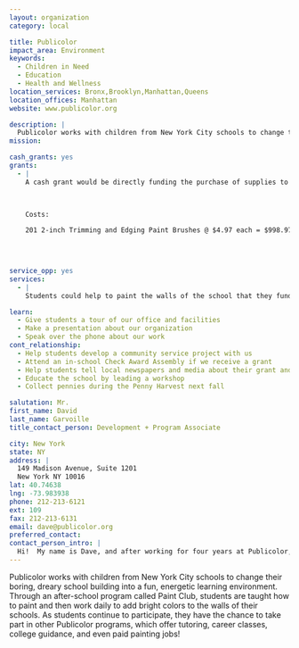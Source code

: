 ```yaml
---
layout: organization
category: local

title: Publicolor
impact_area: Environment
keywords: 
  - Children in Need
  - Education
  - Health and Wellness
location_services: Bronx,Brooklyn,Manhattan,Queens
location_offices: Manhattan
website: www.publicolor.org

description: |
  Publicolor works with children from New York City schools to change their boring, dreary school building into a fun, energetic learning environment.  Through an after-school program called Paint Club, students are taught how to paint and then work daily to add bright colors to the walls of their schools.  As students continue to participate, they have the chance to take part in other Publicolor programs, which offer tutoring, career classes, college guidance, and even paid painting jobs!  
mission: 

cash_grants: yes
grants: 
  - |
    A cash grant would be directly funding the purchase of supplies to paint the walls of a school.  It would buy the paintbrushes used by students and volunteers.

    

    Costs:

    201 2-inch Trimming and Edging Paint Brushes @ $4.97 each = $998.97

    

    
service_opp: yes
services: 
  - |
    Students could help to paint the walls of the school that they fund.  This could be a Saturday afternoon volunteer experience in which students work to change a school in need.  If students would like to paint their own school, have your teacher or principal contact Publicolor at 212-213-6121.

learn: 
  - Give students a tour of our office and facilities
  - Make a presentation about our organization
  - Speak over the phone about our work
cont_relationship: 
  - Help students develop a community service project with us
  - Attend an in-school Check Award Assembly if we receive a grant
  - Help students tell local newspapers and media about their grant and/or project with us
  - Educate the school by leading a workshop
  - Collect pennies during the Penny Harvest next fall

salutation: Mr.
first_name: David
last_name: Garvoille
title_contact_person: Development + Program Associate

city: New York
state: NY
address: |
  149 Madison Avenue, Suite 1201  
  New York NY 10016
lat: 40.74638
lng: -73.983938
phone: 212-213-6121
ext: 109
fax: 212-213-6131
email: dave@publicolor.org
preferred_contact: 
contact_person_intro: |
  Hi!  My name is Dave, and after working for four years at Publicolor, I’ve been able to do many fun and interesting things.  I started by working at Publicolor schools to lead our students in their transformation projects.  Now, I help to organize fundraising events and to find people to support Publicolor so that we can keep giving our students paintbrushes and paint to work with.  I’ve never worked with a Common Cents school in the past, but I am really excited by the opportunity!
---
```

Publicolor works with children from New York City schools to change their boring, dreary school building into a fun, energetic learning environment.  Through an after-school program called Paint Club, students are taught how to paint and then work daily to add bright colors to the walls of their schools.  As students continue to participate, they have the chance to take part in other Publicolor programs, which offer tutoring, career classes, college guidance, and even paid painting jobs!  